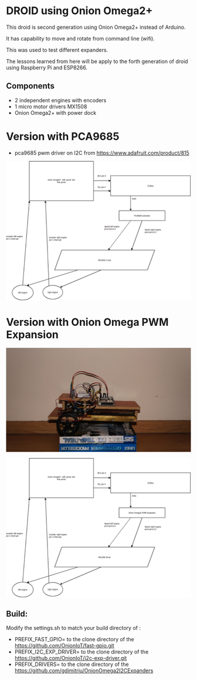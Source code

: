 # DROID using Onion Omega2+

This droid is second generation using Onion Omega2+ instead of Arduino.

It has capability to move and rotate from command line (wifi).

This was used to test different expanders.

The lessons learned from here will be apply to the forth generation of droid using Raspberry Pi and ESP8266.

## Components
-   2 independent engines with encoders
-   1 micro motor drivers MX1508
-   Onion Omega2+ with power dock

# Version with PCA9685
-   pca9685 pwm driver on I2C from https://www.adafruit.com/product/815

![Logical lines](./docs/MX1508PCA9685.jpeg)

# Version with Onion Omega PWM Expansion

![2wd onion droid](./docs/2wd_onion.jpg)

![Logical lines](./docs/MX1508PWMExp.jpeg)

## Build:

Modify the settings.sh to match your build directory of :

- PREFIX_FAST_GPIO= to the clone directory of the https://github.com/OnionIoT/fast-gpio.git
- PREFIX_I2C_EXP_DRIVER= to the clone directory of the https://github.com/OnionIoT/i2c-exp-driver.git
- PREFIX_DRIVERS= to the clone directory of the https://github.com/gdimitriu/OnionOmega2I2CExpanders 